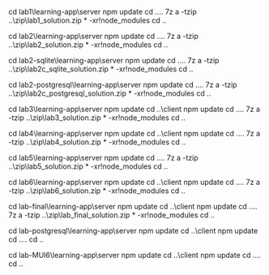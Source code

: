 cd lab1\learning-app\server
npm update
cd ..\..
7z a -tzip ..\zip\lab1_solution.zip * -xr!node_modules
cd ..

cd lab2\learning-app\server
npm update
cd ..\..
7z a -tzip ..\zip\lab2_solution.zip * -xr!node_modules
cd ..

cd lab2-sqlite\learning-app\server
npm update
cd ..\..
7z a -tzip ..\zip\lab2c_sqlite_solution.zip * -xr!node_modules
cd ..

cd lab2-postgresql\learning-app\server
npm update
cd ..\..
7z a -tzip ..\zip\lab2c_postgresql_solution.zip * -xr!node_modules
cd ..

cd lab3\learning-app\server
npm update
cd ..\client
npm update
cd ..\..
7z a -tzip ..\zip\lab3_solution.zip * -xr!node_modules
cd ..

cd lab4\learning-app\server
npm update
cd ..\client
npm update
cd ..\..
7z a -tzip ..\zip\lab4_solution.zip * -xr!node_modules
cd ..

cd lab5\learning-app\server
npm update
cd ..\..
7z a -tzip ..\zip\lab5_solution.zip * -xr!node_modules
cd ..

cd lab6\learning-app\server
npm update
cd ..\client
npm update
cd ..\..
7z a -tzip ..\zip\lab6_solution.zip * -xr!node_modules
cd ..

cd lab-final\learning-app\server
npm update
cd ..\client
npm update
cd ..\..
7z a -tzip ..\zip\lab_final_solution.zip * -xr!node_modules
cd ..

cd lab-postgresql\learning-app\server
npm update
cd ..\client
npm update
cd ..\..
cd ..

cd lab-MUI6\learning-app\server
npm update
cd ..\client
npm update
cd ..\..
cd ..
